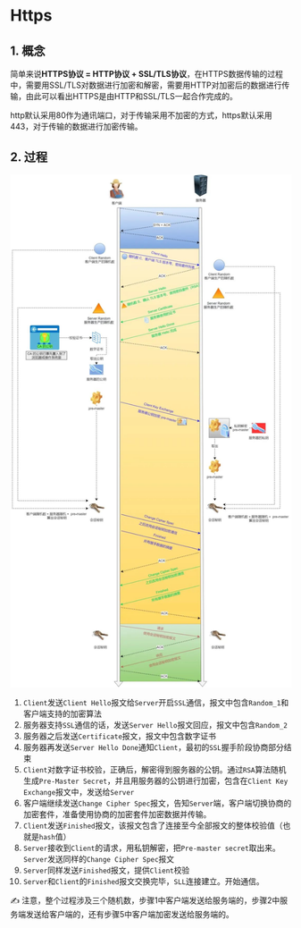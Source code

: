 # Https

## 1. 概念

简单来说**HTTPS协议 = HTTP协议 + SSL/TLS协议**，在HTTPS数据传输的过程中，需要用SSL/TLS对数据进行加密和解密，需要用HTTP对加密后的数据进行传输，由此可以看出HTTPS是由HTTP和SSL/TLS一起合作完成的。

http默认采用80作为通讯端口，对于传输采用不加密的方式，https默认采用443，对于传输的数据进行加密传输。

## 2. 过程

![](./img/httpscrypt.png)

1. `Client`发送`Client Hello`报文给`Server`开启`SSL`通信，报文中包含`Random_1`和客户端支持的加密算法
2. 服务器支持`SSL`通信的话，发送`Server Hello`报文回应，报文中包含`Random_2`
3. 服务器之后发送`Certificate`报文，报文中包含数字证书
4. 服务器再发送`Server Hello Done`通知`Client`，最初的`SSL`握手阶段协商部分结束
5. `Client`对数字证书校验，正确后，解密得到服务器的公钥。通过`RSA`算法随机生成`Pre-Master Secret`，并且用服务器的公钥进行加密，包含在`Client Key Exchange`报文中，发送给`Server`
6. 客户端继续发送`Change Cipher Spec`报文，告知`Server`端，客户端切换协商的加密套件，准备使用协商的加密套件加密数据并传输。
7. `Client`发送`Finished`报文，该报文包含了连接至今全部报文的整体校验值（也就是`hash`值）
8. `Server`接收到`Client`的请求，用私钥解密，把`Pre-master secret`取出来。`Server`发送同样的`Change Cipher Spec`报文
9. `Server`同样发送`Finished`报文，提供`Client`校验
10. `Server`和`Client`的`Finished`报文交换完毕，`SLL`连接建立。开始通信。

✍️ 注意，整个过程涉及三个随机数，步骤1中客户端发送给服务端的，步骤2中服务端发送给客户端的，还有步骤5中客户端加密发送给服务端的。